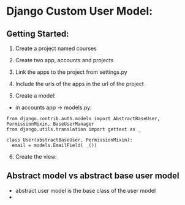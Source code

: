 # Django Custom User Model:

## Getting Started:
1.  Create a project named courses
2.  Create two app, accounts and projects
3.  Link the apps to the project from settings.py
4.  Include the urls of the apps in the url of the project

5.  Create a model:
   * in accounts app -> models.py:
  ```
  from django.contrib.auth.models import AbstractBaseUser, PermissionMixin, BaseUserManager
  from django.utils.translation import gettext as _

  class User(abstractBaseUser, PermissionMixin):
    email = models.EmailField( _())
  ```

6. Create the view:
   


##  Abstract model vs abstract base user model
* abstract user model is the base class of the user model
* 
  